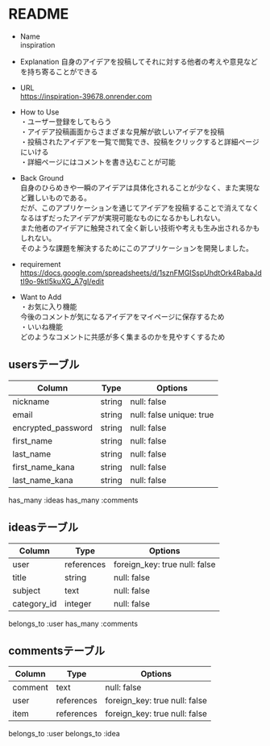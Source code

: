 # README

* Name  
  inspiration


* Explanation
  自身のアイデアを投稿してそれに対する他者の考えや意見などを持ち寄ることができる


* URL  
  https://inspiration-39678.onrender.com


* How to Use  
  ・ユーザー登録をしてもらう  
  ・アイデア投稿画面からさまざまな見解が欲しいアイデアを投稿  
  ・投稿されたアイデアを一覧で閲覧でき、投稿をクリックすると詳細ページにいける  
  ・詳細ページにはコメントを書き込むことが可能


* Back Ground  
  自身のひらめきや一瞬のアイデアは具体化されることが少なく、また実現など難しいものである。  
  だが、このアプリケーションを通じてアイデアを投稿することで消えてなくなるはずだったアイデアが実現可能なものになるかもしれない。  
  また他者のアイデアに触発されて全く新しい技術や考えも生み出されるかもしれない。  
  そのような課題を解決するためにこのアプリケーションを開発しました。


* requirement  
  https://docs.google.com/spreadsheets/d/1sznFMGISspUhdtOrk4RabaJdtI9o-9ktI5kuXG_A7gI/edit


* Want to Add  
  ・お気に入り機能  
    今後のコメントが気になるアイデアをマイページに保存するため  
  ・いいね機能  
    どのようなコメントに共感が多く集まるのかを見やすくするため

## usersテーブル
|Column             |Type       |Options                  |
|-------------------|-----------|-------------------------|
|nickname           |string     |null: false              |
|email              |string     |null: false unique: true |
|encrypted_password |string     |null: false              |
|first_name         |string     |null: false              |
|last_name          |string     |null: false              |
|first_name_kana    |string     |null: false              |
|last_name_kana     |string     |null: false              |
has_many :ideas
has_many :comments

## ideasテーブル
|Column             |Type       |Options                  |
|-------------------|-----------|-------------------------|
|user               |references |foreign_key: true null: false |
|title              |string     |null: false              |
|subject            |text       |null: false              |
|category_id        |integer    |null: false              |
belongs_to :user
has_many :comments

## commentsテーブル
|Column             |Type       |Options                   |
|-------------------|-----------|--------------------------|
|comment            |text       |null: false               |
|user               |references |foreign_key: true null: false |
|item               |references |foreign_key: true null: false |
belongs_to :user
belongs_to :idea
